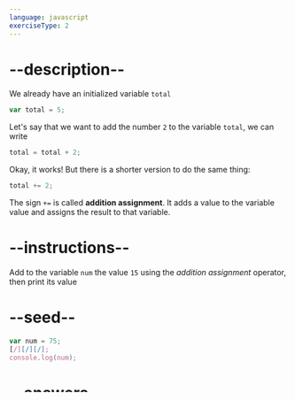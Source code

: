 ```yaml
---
language: javascript
exerciseType: 2
---
```


# --description--

We already have an initialized variable `total`
```javascript
var total = 5;
```
Let's say that we want to add the number `2` to the variable `total`, we can write
```javascript
total = total + 2;
```
Okay, it works! But there is a shorter version to do the same thing:
```javascript
total += 2;
```
The sign `+=` is called **addition assignment**.
It adds a value to the variable value and assigns the result to that variable.

# --instructions--

Add to the variable `num` the value `15` using the *addition assignment* operator, then print its value

# --seed--

```javascript
var num = 75;
[/][/][/];
console.log(num);
```

# --answers--

- +
- +=
- =+
- num 
-  15

# --solutions--

```javascript
var num = 75;
num += 15;
console.log(num);
```

# --output--

90
